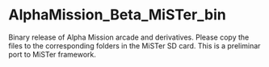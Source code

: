 # AlphaMission_Beta_MiSTer_bin
Binary release of Alpha Mission arcade and derivatives. Please copy the files to the corresponding folders in the MiSTer SD card.
This is a preliminar port to MiSTer framework.
